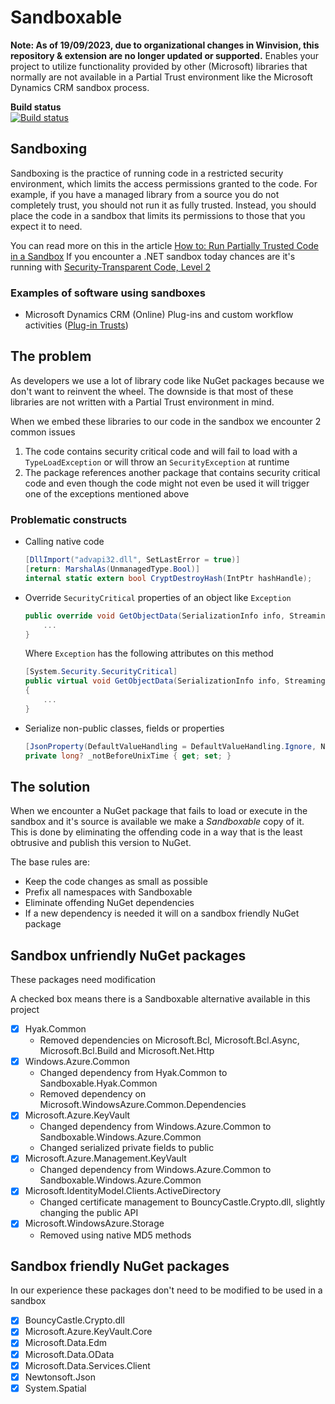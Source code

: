 # Sandboxable
**Note: As of 19/09/2023, due to organizational changes in Winvision, this repository & extension are no longer updated or supported.**
Enables your project to utilize functionality provided by other (Microsoft) libraries that normally are not available in a Partial Trust environment like the Microsoft Dynamics CRM sandbox process.

**Build status**  
[![Build status](https://ci.appveyor.com/api/projects/status/4l2yfcexv066van5/branch/master?svg=true)](https://ci.appveyor.com/project/eNeRGy164/sandboxable/branch/master)

## Sandboxing 
Sandboxing is the practice of running code in a restricted security environment, which limits the access permissions 
granted to the code. For example, if you have a managed library from a source you do not completely trust, you should not 
run it as fully trusted. Instead, you should place the code in a sandbox that limits its permissions to those that you expect it 
to need.

You can read more on this in the article [How to: Run Partially Trusted Code in a Sandbox][1]
If you encounter a .NET sandbox today chances are it's running with [Security-Transparent Code, Level 2][2]

### Examples of software using sandboxes 
* Microsoft Dynamics CRM (Online) Plug-ins and custom workflow activities ([Plug-in Trusts][3])

## The problem 
As developers we use a lot of library code like NuGet packages because we don't want to reinvent the wheel. The 
downside is that most of these libraries are not written with a Partial Trust environment in mind. 

When we embed these libraries to our code in the sandbox we encounter 2 common issues

1.  The code contains security critical code and will fail to load with a `TypeLoadException` or will throw an `SecurityException` at runtime
2.  The package references another package that contains security critical code and even though the code might not even be used it will trigger one of the exceptions mentioned above 

### Problematic constructs 
*  Calling native code

    ```csharp
    [DllImport("advapi32.dll", SetLastError = true)]
    [return: MarshalAs(UnmanagedType.Bool)]
    internal static extern bool CryptDestroyHash(IntPtr hashHandle);
    ```
*  Override `SecurityCritical` properties of an object like `Exception`

    ```csharp
    public override void GetObjectData(SerializationInfo info, StreamingContext context) { 
        ... 
    } 
    ```
    Where `Exception` has the following attributes on this method
     
    ```csharp
    [System.Security.SecurityCritical]
    public virtual void GetObjectData(SerializationInfo info, StreamingContext context) 
    {
        ...
    }
    ```

*  Serialize non-public classes, fields or properties
    
    ```csharp
    [JsonProperty(DefaultValueHandling = DefaultValueHandling.Ignore, NullValueHandling = NullValueHandling.Ignore, PropertyName = PropertyNotBefore, Required = Required.Default)]
    private long? _notBeforeUnixTime { get; set; }
    ```

## The solution
When we encounter a NuGet package that fails to load or execute in the sandbox and it's source is available we make a *Sandboxable* copy of it.  
This is done by eliminating the offending code in a way that is the least obtrusive and publish this version to NuGet.

The base rules are:

*  Keep the code changes as small as possible
*  Prefix all namespaces with Sandboxable
*  Eliminate offending NuGet dependencies
*  If a new dependency is needed it will on a sandbox friendly NuGet package
 
## Sandbox unfriendly NuGet packages
These packages need modification

A checked box means there is a Sandboxable alternative available in this project
- [x] Hyak.Common
  * Removed dependencies on Microsoft.Bcl, Microsoft.Bcl.Async, Microsoft.Bcl.Build and Microsoft.Net.Http
- [x] Windows.Azure.Common
  * Changed dependency from Hyak.Common to Sandboxable.Hyak.Common
  * Removed dependency on Microsoft.WindowsAzure.Common.Dependencies
- [x] Microsoft.Azure.KeyVault 
  * Changed dependency from Windows.Azure.Common to Sandboxable.Windows.Azure.Common
  * Changed serialized private fields to public
- [x] Microsoft.Azure.Management.KeyVault
  * Changed dependency from Windows.Azure.Common to Sandboxable.Windows.Azure.Common
- [x] Microsoft.IdentityModel.Clients.ActiveDirectory
  * Changed certificate management to BouncyCastle.Crypto.dll, slightly changing the public API
- [x] Microsoft.WindowsAzure.Storage
  * Removed using native MD5 methods

## Sandbox friendly NuGet packages
In our experience these packages don't need to be modified to be used in a sandbox
- [x] BouncyCastle.Crypto.dll
- [x] Microsoft.Azure.KeyVault.Core
- [x] Microsoft.Data.Edm
- [x] Microsoft.Data.OData
- [x] Microsoft.Data.Services.Client
- [x] Newtonsoft.Json
- [x] System.Spatial

[1]: https://msdn.microsoft.com/en-us/library/bb763046(v=vs.110).aspx
[2]: https://msdn.microsoft.com/en-us/library/dd233102(v=vs.110).aspx
[3]: https://msdn.microsoft.com/en-us/library/gg334752.aspx#Anchor_0 
